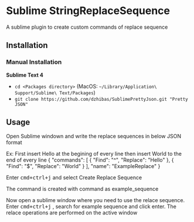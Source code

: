 # Sublime StringReplaceSequence
A sublime plugin to create custom commands of replace sequence


## Installation


### Manual Installation

**Sublime Text 4**

- `cd <Packages directory>` (MacOS: `~/Library/Application\ Support/Sublime\ Text/Packages`)
- `git clone https://github.com/dzhibas/SublimePrettyJson.git "Pretty JSON"`


## Usage

Open Sublime windown and write the replace sequences in below JSON format

Ex: First insert Hello at the begining of every line then insert World to the end of every line
{
  "commands": [
    {
      "Find": "^",
      "Replace": "Hello"
    },
    {
      "Find": "$",
      "Replace": "World"
    }
  ],
  "name": "ExampleReplace"
}

Enter <kbd>cmd+ctrl+j</kbd> and select Create Replace Sequence

The command is created with command as example_sequence


Now open a sublime window where you need to use the relace sequence. 
Enter <kbd>cmd+ctrl+j</kbd> , search for example sequence and click enter. 
The relace operations are performed on the active window
